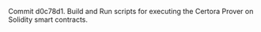Commit d0c78d1.                    Build and Run scripts for executing the Certora Prover on Solidity smart contracts.